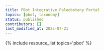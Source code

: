 ```yaml
---
title: PBot Integrative Paleobotany Portal
topics: [pbot, taxonomy]
status: published
contributors: []
last_modified_at: 2025-07-21
---
```


{% include resource_list topics='pbot' %}
